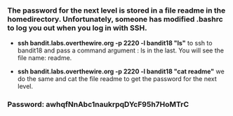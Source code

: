 ### The password for the next level is stored in a file readme in the homedirectory. Unfortunately, someone has modified .bashrc to log you out when you log in with SSH.

- **ssh bandit.labs.overthewire.org -p 2220 -l bandit18 "ls"** to ssh to bandit18 and pass a command argument : ls in the last. You will see the file name: readme.

- **ssh bandit.labs.overthewire.org -p 2220 -l bandit18 "cat readme"** we do the same and cat the file readme to get the password for the next level.

### Password: awhqfNnAbc1naukrpqDYcF95h7HoMTrC
